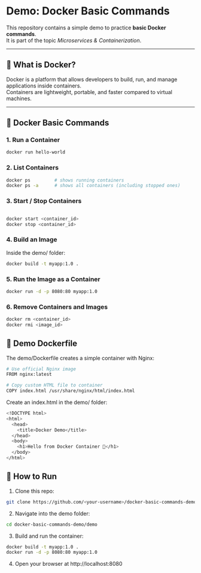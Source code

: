# Demo: Docker Basic Commands

This repository contains a simple demo to practice **basic Docker commands**.  
It is part of the topic *Microservices & Containerization*.

---

## 🚀 What is Docker?

Docker is a platform that allows developers to build, run, and manage applications inside containers.  
Containers are lightweight, portable, and faster compared to virtual machines.

---

## 📌 Docker Basic Commands

### 1. Run a Container

```bash
docker run hello-world
```

### 2. List Containers

```bash
docker ps         # shows running containers
docker ps -a      # shows all containers (including stopped ones)
```

### 3. Start / Stop Containers

```bash

docker start <container_id>
docker stop <container_id>

```

### 4. Build an Image

Inside the demo/ folder:

```bash
docker build -t myapp:1.0 .

```

### 5. Run the Image as a Container

```bash
docker run -d -p 8080:80 myapp:1.0
```

### 6. Remove Containers and Images

```bash
docker rm <container_id>
docker rmi <image_id>
```

## 📂 Demo Dockerfile

The demo/Dockerfile creates a simple container with Nginx:

```bash
# Use official Nginx image
FROM nginx:latest

# Copy custom HTML file to container
COPY index.html /usr/share/nginx/html/index.html
```

Create an index.html in the demo/ folder:

```bash
<!DOCTYPE html>
<html>
  <head>
    <title>Docker Demo</title>
  </head>
  <body>
    <h1>Hello from Docker Container 🚀</h1>
  </body>
</html>
```

## 🏃 How to Run

1. Clone this repo:
```bash
git clone https://github.com/<your-username>/docker-basic-commands-demo.git
```

2. Navigate into the demo folder:

```bash
cd docker-basic-commands-demo/demo
```

3. Build and run the container:

```bash
docker build -t myapp:1.0 .
docker run -d -p 8080:80 myapp:1.0
```

4. Open your browser at http://localhost:8080


